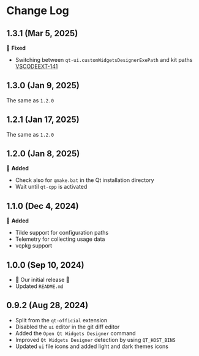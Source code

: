 # Change Log

## 1.3.1 (Mar 5, 2025)

🐞 **Fixed**

- Switching between `qt-ui.customWidgetsDesignerExePath` and kit paths [VSCODEEXT-141](https://bugreports.qt.io/browse/VSCODEEXT-141)

## 1.3.0 (Jan 9, 2025)

The same as `1.2.0`

## 1.2.1 (Jan 17, 2025)

The same as `1.2.0`

## 1.2.0 (Jan 8, 2025)

🎉 **Added**

- Check also for `qmake.bat` in the Qt installation directory
- Wait until `qt-cpp` is activated

## 1.1.0 (Dec 4, 2024)

🎉 **Added**

- Tilde support for configuration paths
- Telemetry for collecting usage data
- vcpkg support

## 1.0.0 (Sep 10, 2024)

- 🎉 Our initial release 🎉
- Updated `README.md`

## 0.9.2 (Aug 28, 2024)

- Split from the `qt-official` extension
- Disabled the `ui` editor in the git diff editor
- Added the `Open Qt Widgets Designer` command
- Improved `Qt Widgets Designer` detection by using `QT_HOST_BINS`
- Updated `ui` file icons and added light and dark themes icons
